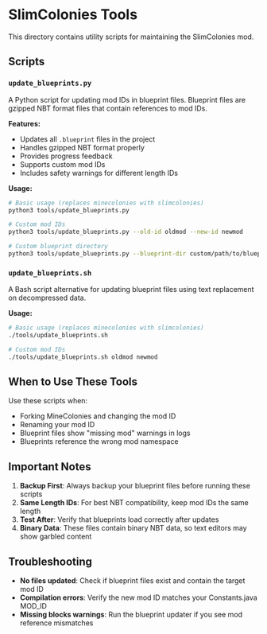 # SlimColonies Tools

This directory contains utility scripts for maintaining the SlimColonies mod.

## Scripts

### `update_blueprints.py`

A Python script for updating mod IDs in blueprint files. Blueprint files are gzipped NBT format files that contain references to mod IDs.

**Features:**
- Updates all `.blueprint` files in the project
- Handles gzipped NBT format properly
- Provides progress feedback
- Supports custom mod IDs
- Includes safety warnings for different length IDs

**Usage:**
```bash
# Basic usage (replaces minecolonies with slimcolonies)
python3 tools/update_blueprints.py

# Custom mod IDs
python3 tools/update_blueprints.py --old-id oldmod --new-id newmod

# Custom blueprint directory
python3 tools/update_blueprints.py --blueprint-dir custom/path/to/blueprints
```

### `update_blueprints.sh`

A Bash script alternative for updating blueprint files using text replacement on decompressed data.

**Usage:**
```bash
# Basic usage (replaces minecolonies with slimcolonies)
./tools/update_blueprints.sh

# Custom mod IDs
./tools/update_blueprints.sh oldmod newmod
```

## When to Use These Tools

Use these scripts when:
- Forking MineColonies and changing the mod ID
- Renaming your mod ID
- Blueprint files show "missing mod" warnings in logs
- Blueprints reference the wrong mod namespace

## Important Notes

1. **Backup First**: Always backup your blueprint files before running these scripts
2. **Same Length IDs**: For best NBT compatibility, keep mod IDs the same length
3. **Test After**: Verify that blueprints load correctly after updates
4. **Binary Data**: These files contain binary NBT data, so text editors may show garbled content

## Troubleshooting

- **No files updated**: Check if blueprint files exist and contain the target mod ID
- **Compilation errors**: Verify the new mod ID matches your Constants.java MOD_ID
- **Missing blocks warnings**: Run the blueprint updater if you see mod reference mismatches